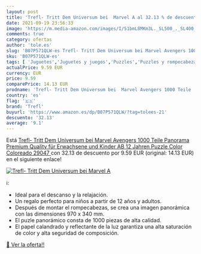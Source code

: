 ```yaml
---
layout: post
title: 'Trefl- Tritt Dem Universum bei  Marvel A al 32.13 % de descuento'
date: 2021-09-19 23:56:33
image: 'https://m.media-amazon.com/images/I/51bmL8MKm3L._SL500_._SL400_.jpg'
comments: true
category: ofertas
author: 'tole.es'
slug: 'B07P571QLW-es Trefl- Tritt Dem Universum bei Marvel Avengers 1000 Teile...'
sku: 'B07P571QLW-es'
tags: [ 'Juguetes','Juguetes y juegos','Puzzles','Puzzles y rompecabezas','puzzle','trefl', ]
actualPrice: 9.59 EUR
currency: EUR
price: 9.59
comparePrice: 14.13 EUR
prodname: 'Trefl- Tritt Dem Universum bei  Marvel Avengers 1000 Teile  Panorama  Premium Quality  für Erwachsene und Kinder AB 12 Jahren Puzzle  Color Coloreado  29047 '
country: 'es'
flag: '🇪🇸'
brand: 'Trefl'
buyurl: 'https://www.amazon.es/dp/B07P571QLW/?tag=tolees-21'
descuento: '32.13'
average: '9.1'
---
```


Está [Trefl- Tritt Dem Universum bei  Marvel Avengers 1000 Teile  Panorama  Premium Quality  für Erwachsene und Kinder AB 12 Jahren Puzzle  Color Coloreado  29047 ](https://www.amazon.es/dp/B07P571QLW/?tag=tolees-21) con 32.13 de descuento por 9.59 EUR (original: 14.13 EUR) en el siguiente enlace!

[![Trefl- Tritt Dem Universum bei  Marvel A](https://m.media-amazon.com/images/I/51bmL8MKm3L._SL500_._SL400_.jpg)](https://www.amazon.es/dp/B07P571QLW/?tag=tolees-21)

ℹ️:

- Ideal para el descanso y la relajación.
- Un regalo perfecto para niños a partir de 12 años y adultos.
- Después de montar el rompecabezas, se crea una imagen panorámica con las dimensiones 970 x 340 mm.
- El puzle panorámico consta de 1000 piezas de alta calidad.
- El papel calandrado y reflectante de la luz garantiza una alta saturación de color y alta seguridad de composición.

[🛒 Ver la oferta!!](https://www.amazon.es/dp/B07P571QLW/?tag=tolees-21)
